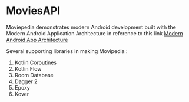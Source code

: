 # MoviesAPI
Moviepedia demonstrates modern Android development built with the Modern Android Application Architecture in reference to this link [Modern Android App Architecture]([https://www.dicoding.com](https://developer.android.com/courses/pathways/android-architecture))

Several supporting libraries in making Movipedia :
1. Kotlin Coroutines
2. Kotlin Flow
3. Room Database
4. Dagger 2
5. Epoxy
6. Kover
